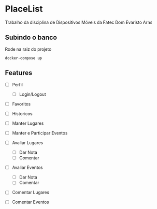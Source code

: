 # PlaceList
Trabalho da disciplina de Dispositivos Móveis da Fatec Dom Evaristo Arns


## Subindo o banco
Rode na raiz do projeto
```shell
docker-compose up 
```


## Features 
- [ ] Perfil
    - [ ] Login/Logout
- [ ] Favoritos 
- [ ] Historicos
- [ ] Manter Lugares 
- [ ] Manter e Participar Eventos
- [ ] Avaliar Lugares 
    - [ ] Dar Nota
    - [ ] Comentar
- [ ] Avaliar Eventos 
    - [ ] Dar Nota
    - [ ] Comentar
- [ ] Comentar Lugares 
- [ ] Comentar Eventos 

